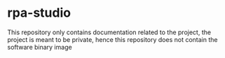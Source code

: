 # rpa-studio
This repository only contains documentation related to the project, the project is meant to be private, hence this repository does not contain the software binary image
